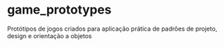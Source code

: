 # game_prototypes
Protótipos de jogos criados para aplicação prática de padrões de projeto, design e orientação a objetos
